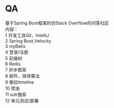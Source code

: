 # QA
基于Spring Boot框架的仿Stack Overflow的问答社区  
内容：  
  1 开发工具Git，IntelliJ  
  2 Spring Boot,Velocity  
  3 myBatis  
  4 登录/注册  
  5 前缀树  
  6 Redis  
  7 异步框架  
  8 邮件，排序算法  
  9 推拉timeline  
  10 爬虫  
  11 solr搜索  
  12 单元测试/部署  
